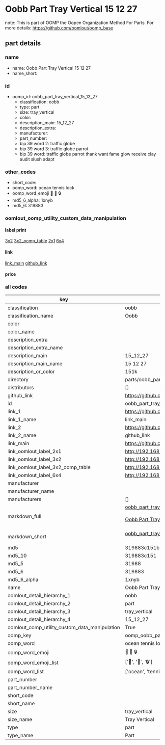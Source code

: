# Oobb Part Tray Vertical 15 12 27  

note: This is part of OOMP the Oopen Organization Method For Parts. For more details: https://github.com/oomlout/oomp_base

##  part details





### name
* name: Oobb Part Tray Vertical 15 12 27
* name_short: 
### id
* oomp_id: oobb_part_tray_vertical_15_12_27
  * classification: oobb
  * type: part
  * size: tray_vertical
  * color: 
  * description_main: 15_12_27
  * description_extra: 
  * manufacturer: 
  * part_number: 
  * bip 39 word 2: traffic globe
  * bip 39 word 3: traffic globe parrot
  * bip 39 word: traffic globe parrot thank want fame glow receive clay audit slush adapt

### other_codes
* short_code: 
* oomp_word: ocean tennis lock
* oomp_word_emoji :ocean: :tennis: :lock:
* md5_6_alpha: 1xnyb
* md5_6: 319883






### oomlout_oomp_utility_custom_data_manipulation
#### label print
[3x2](http://192.168.1.245:1112/?label=oomp%201xnyb)
[3x2_oomp_table](http://192.168.1.107:1112/?label=oomp%201xnyb)
[2x1](http://192.168.1.242:1112/?label=oomp%201xnyb)
[6x4](http://192.168.1.55:1112/?label=oomp%201xnyb)    

#### link

[link_main](https://github.com/oomlout/oomlout_oomp_current_version_messy/tree/main/parts/oobb_part_tray_vertical_15_12_27) [github_link](https://github.com/oomlout/oomlout_oomp_part_src/tree/main/parts/oobb_part_tray_vertical_15_12_27)                             

#### price







### all codes 
| key | value |  
| --- | --- |  
| classification | oobb |  
| classification_name | Oobb |  
| color |  |  
| color_name |  |  
| description_extra |  |  
| description_extra_name |  |  
| description_main | 15_12_27 |  
| description_main_name | 15 12 27 |  
| description_or_color | 151k |  
| directory | parts/oobb_part_tray_vertical_15_12_27 |  
| distributors | [] |  
| github_link | https://github.com/oomlout/oomlout_oomp_part_src/tree/main/parts/oobb_part_tray_vertical_15_12_27 |  
| id | oobb_part_tray_vertical_15_12_27 |  
| link_1 | https://github.com/oomlout/oomlout_oomp_current_version_messy/tree/main/parts/oobb_part_tray_vertical_15_12_27 |  
| link_1_name | link_main |  
| link_2 | https://github.com/oomlout/oomlout_oomp_part_src/tree/main/parts/oobb_part_tray_vertical_15_12_27 |  
| link_2_name | github_link |  
| link_main | https://github.com/oomlout/oomlout_oomp_current_version_messy/tree/main/parts/oobb_part_tray_vertical_15_12_27 |  
| link_oomlout_label_2x1 | http://192.168.1.242:1112/?label=oomp%201xnyb |  
| link_oomlout_label_3x2 | http://192.168.1.245:1112/?label=oomp%201xnyb |  
| link_oomlout_label_3x2_oomp_table | http://192.168.1.107:1112/?label=oomp%201xnyb |  
| link_oomlout_label_6x4 | http://192.168.1.55:1112/?label=oomp%201xnyb |  
| manufacturer |  |  
| manufacturer_name |  |  
| manufacturers | [] |  
| markdown_full | [oobb_part_tray_vertical_15_12_27](https://github.com/oomlout/oomlout_oomp_current_version_messy/tree/main/parts/oobb_part_tray_vertical_15_12_27)<br>[](https://github.com/oomlout/oomlout_oomp_current_version_messy/tree/main/parts/oobb_part_tray_vertical_15_12_27)<br>[Oobb Part Tray Vertical 15 12 27](https://github.com/oomlout/oomlout_oomp_current_version_messy/tree/main/parts/oobb_part_tray_vertical_15_12_27)<br><br> |  
| markdown_short | [oobb_part_tray_vertical_15_12_27](https://github.com/oomlout/oomlout_oomp_current_version_messy/tree/main/parts/oobb_part_tray_vertical_15_12_27)<br><br> |  
| md5 | 319883c151b38c7949fb7dfd40d8d736 |  
| md5_10 | 319883c151 |  
| md5_5 | 31988 |  
| md5_6 | 319883 |  
| md5_6_alpha | 1xnyb |  
| name | Oobb Part Tray Vertical 15 12 27 |  
| oomlout_detail_hierarchy_1 | oobb |  
| oomlout_detail_hierarchy_2 | part |  
| oomlout_detail_hierarchy_3 | tray_vertical |  
| oomlout_detail_hierarchy_4 | 15_12_27 |  
| oomlout_oomp_utility_custom_data_manipulation | True |  
| oomp_key | oomp_oobb_part_tray_vertical_15_12_27 |  
| oomp_word | ocean tennis lock |  
| oomp_word_emoji | :ocean: :tennis: :lock: |  
| oomp_word_emoji_list | [':ocean:', ':tennis:', ':lock:'] |  
| oomp_word_list | ['ocean', 'tennis', 'lock'] |  
| part_number |  |  
| part_number_name |  |  
| short_code |  |  
| short_name |  |  
| size | tray_vertical |  
| size_name | Tray Vertical |  
| type | part |  
| type_name | Part |  
